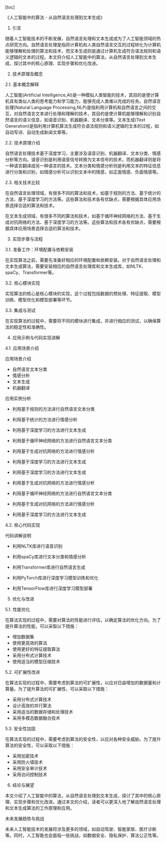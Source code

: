 
[toc]                    
                
                
《人工智能中的算法 - 从自然语言处理到文本生成》


1. 引言

随着人工智能技术的不断发展，自然语言处理和文本生成成为了人工智能领域的热点研究方向。自然语言处理是指将计算机和人类自然语言交互的过程转化为计算机能够理解和处理的算法和技术，而文本生成则是通过计算机生成符合语法规则和语义逻辑的文本的过程。本文将介绍人工智能中的算法，从自然语言处理到文本生成，探讨其中的核心原理、实现步骤和优化改进。

2. 技术原理及概念

2.1. 基本概念解释

人工智能(Artificial Intelligence,AI)是一种模拟人类智能的技术，其目的是使计算机具有类似人类的思考能力和学习能力，能够完成人类难以完成的任务。自然语言处理(Natural Language Processing,NLP)是指利用计算机和自然语言之间的交互，对自然语言文本进行处理和理解的技术，其目的是使计算机能够理解和识别自然语言的语义信息，如语音识别、机器翻译、文本分类等。文本生成(Text Generation)是指利用计算机算法生成符合语法规则和语义逻辑的文本的过程，如自动写诗、自动生成新闻文章等。

2.2. 技术原理介绍

自然语言处理技术基于深度学习，主要涉及语音识别、机器翻译、文本分类、情感分析等方向。语音识别是利用语音信号转换为文本信号的技术，而机器翻译则是将一种语言翻译成另一种语言的技术。文本分类和情感分析则是利用文本的特征信息进行分类和识别，如情感分析可以识别文本中的情感，如正面情感、负面情感等。

2.3. 相关技术比较

在自然语言处理领域，有很多不同的算法和技术，如基于规则的方法、基于统计的方法、基于深度学习的方法等。这些算法和技术各有优缺点，需要根据具体应用场景选择合适的算法和技术。

在文本生成领域，有很多不同的算法和技术，如基于循环神经网络的方法、基于生成对抗网络的方法、基于深度学习的方法等。这些算法和技术各有优缺点，需要根据具体应用场景选择合适的算法和技术。

3. 实现步骤与流程

3.1. 准备工作：环境配置与依赖安装

在实现算法之前，需要先准备好相应的环境配置和依赖安装。对于自然语言处理和文本生成算法，需要安装相应的自然语言处理库和文本生成库，如NLTK、spaCy、Transformer等。

3.2. 核心模块实现

实现算法的核心是核心模块的实现，这个过程包括数据的预处理、特征提取、模型训练、模型优化和模型部署等环节。

3.3. 集成与测试

在实现算法的过程中，需要将不同的模块进行集成，并进行相应的测试，以确保算法的稳定性和准确性。

4. 应用示例与代码实现讲解

4.1. 应用场景介绍

应用场景介绍

- 自然语言文本分类
- 情感分析
- 文本生成
- 机器翻译

应用实例分析

- 利用基于规则的方法进行自然语言文本分类
- 利用基于统计的方法进行情感分析
- 利用基于深度学习的方法进行文本生成

- 利用基于循环神经网络的方法进行自然语言文本分类
- 利用基于生成对抗网络的方法进行情感分析
- 利用基于深度学习的方法进行文本生成

- 利用基于深度学习的方法进行文本生成

- 利用基于生成对抗网络的方法进行情感分析

- 利用基于循环神经网络的方法进行自然语言文本分类
- 利用基于生成对抗网络的方法进行情感分析

- 利用基于深度学习的方法进行文本生成

4.2. 核心代码实现

代码讲解说明

- 利用NLTK库进行语音识别
- 利用spaCy库进行文本分类和情感分析
- 利用Transformer库进行自然语言生成

- 利用PyTorch库进行深度学习模型训练和优化
- 利用TensorFlow库进行深度学习模型部署

5. 优化与改进

5.1. 性能优化

在算法实现的过程中，需要对算法的性能进行评估，以确定算法的优化方向。为了提升算法的性能，可以采取以下措施：

- 增加数据集
- 使用更高效的算法
- 使用更好的特征提取算法
- 采用分布式计算技术
- 使用适当的模型压缩技术

5.2. 可扩展性改进

在算法实现的过程中，需要考虑到算法的可扩展性，以应对日益增加的数据量和计算量。为了提升算法的可扩展性，可以采取以下措施：

- 采用分布式计算技术
- 设计高效的并行算法
- 采用适当的数据存储和处理技术
- 采用多模态数据融合技术

5.3. 安全性加固

在算法实现的过程中，需要考虑到算法的安全性，以应对各种安全威胁。为了提升算法的安全性，可以采取以下措施：

- 采用加密技术
- 采用防火墙技术
- 采用安全审计技术
- 采用访问控制技术

6. 结论与展望

本文介绍了人工智能中的算法，从自然语言处理到文本生成，探讨了其中的核心原理、实现步骤和优化改进。通过本文的介绍，读者可以更深入地了解自然语言处理和文本生成算法的工作原理和应用。

未来发展趋势与挑战

未来人工智能技术的发展将涉及更多的领域，如自动驾驶、智能家居、医疗诊断等。同时，人工智能也会面临一些挑战，如数据安全、隐私保护、算法公正性等。

